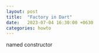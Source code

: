 ```yaml
---
layout: post
title:  "Factory in Dart"
date:   2023-07-04 16:30:00 +0630
categories: howto
---
```

named constructor